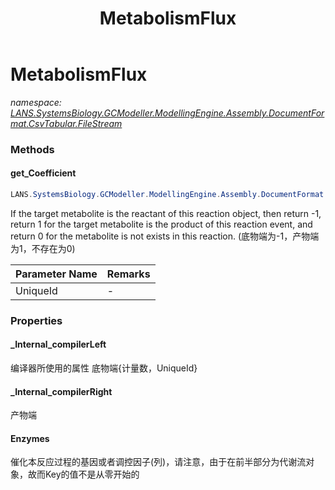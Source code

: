 ﻿---
title: MetabolismFlux
---

# MetabolismFlux
_namespace: [LANS.SystemsBiology.GCModeller.ModellingEngine.Assembly.DocumentFormat.CsvTabular.FileStream](N-LANS.SystemsBiology.GCModeller.ModellingEngine.Assembly.DocumentFormat.CsvTabular.FileStream.html)_



### Methods

#### get_Coefficient
```csharp
LANS.SystemsBiology.GCModeller.ModellingEngine.Assembly.DocumentFormat.CsvTabular.FileStream.MetabolismFlux.get_Coefficient(System.String)
```
If the target metabolite is the reactant of this reaction object, then return -1, return 1 for the target 
 metabolite is the product of this reaction event, and return 0 for the metabolite is not exists in this 
 reaction.
 (底物端为-1，产物端为1，不存在为0)

|Parameter Name|Remarks|
|--------------|-------|
|UniqueId|-|




### Properties

#### _Internal_compilerLeft
编译器所使用的属性 底物端{计量数，UniqueId}
#### _Internal_compilerRight
产物端
#### Enzymes
催化本反应过程的基因或者调控因子(列)，请注意，由于在前半部分为代谢流对象，故而Key的值不是从零开始的

